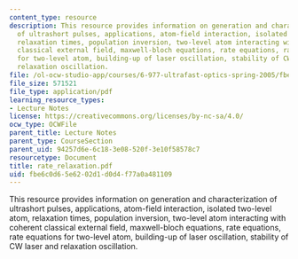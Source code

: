 ```yaml
---
content_type: resource
description: This resource provides information on generation and characterization
  of ultrashort pulses, applications, atom-field interaction, isolated two-level atom,
  relaxation times, population inversion, two-level atom interacting with coherent
  classical external field, maxwell-bloch equations, rate equations, rate equations
  for two-level atom, building-up of laser oscillation, stability of CW laser and
  relaxation oscillation.
file: /ol-ocw-studio-app/courses/6-977-ultrafast-optics-spring-2005/fbe6c0d65e6202d1d0d4f77a0a481109_rate_relaxation.pdf
file_size: 571521
file_type: application/pdf
learning_resource_types:
- Lecture Notes
license: https://creativecommons.org/licenses/by-nc-sa/4.0/
ocw_type: OCWFile
parent_title: Lecture Notes
parent_type: CourseSection
parent_uid: 94257d6e-6c18-3e08-520f-3e10f58578c7
resourcetype: Document
title: rate_relaxation.pdf
uid: fbe6c0d6-5e62-02d1-d0d4-f77a0a481109
---
```

This resource provides information on generation and characterization of ultrashort pulses, applications, atom-field interaction, isolated two-level atom, relaxation times, population inversion, two-level atom interacting with coherent classical external field, maxwell-bloch equations, rate equations, rate equations for two-level atom, building-up of laser oscillation, stability of CW laser and relaxation oscillation.